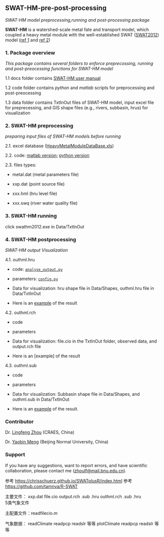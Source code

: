 ## SWAT-HM-pre-post-processing
_SWAT-HM model preprocessing,running and post-processing package_

__SWAT-HM__ is a watershed-scale metal fate and transport model, which coupled a heavy metal module with the well-established SWAT ([SWAT2012](https://swat.tamu.edu/software/)) model ([ref 1](https://www.sciencedirect.com/science/article/pii/S0048969717325305) and [ref 2](https://www.sciencedirect.com/science/article/pii/S0022169420301591))

### 1. Package overview

_This package contains several folders to enforce preprecossing, running and post-preocessing functions for SWAT-HM model_

1.1 docs folder contains [SWAT-HM user manual](https://github.com/LyntonZhou/SWAT-HM-pre-post-processing/tree/main/docs)

1.2 code folder contains _python_ and _matlab_ scripts for preprocessing and post-preocessing

1.3 data folder contains TxtInOut files of SWAT-HM model, input excel file for preprecessing, and GIS shape files (e.g., rivers, subbasin, hrus) for visualization

### 2. SWAT-HM preprocessing

_preparing input files of SWAT-HM models before running_ 

2.1. excel database ([HeavyMetalModuleDataBase.xls](https://github.com/LyntonZhou/SWAT-HM-pre-post-processing/tree/main/data))

2.2. code: 
[matlab version](https://github.com/LyntonZhou/SWAT-HM-pre-post-processing/tree/main/code/matlab/preprocessing);  [python version](https://github.com/LyntonZhou/SWAT-HM-pre-post-processing/tree/main/code/python/preprocessing)

2.3. files types: 

 * metal.dat (metal parameters file)
  
 * xxp.dat (point source file) 
  
 * xxx.hml (hru level file)
  
 * xxx.swq (river water quality file)

### 3. SWAT-HM running

click swathm2012.exe in Data/TxtInOut

### 4. SWAT-HM postprocessing

_SWAT-HM output Visualization_  

4.1. outhml.hru

* code: [`analyse_output.py`](https://github.com/LyntonZhou/SWAT-HM-pre-post-processing/blob/main/code/python/postprocessing/analyse_output.py)

* parameters: [`config.py`](https://github.com/LyntonZhou/SWAT-HM-pre-post-processing/blob/main/code/python/postprocessing/config.py)

* Data for visualization: hru shape file in Data/Shapes, outhml.hru file in Data/TxtInOut 

* Here is an [example](https://github.com/LyntonZhou/SWAT-HM-pre-post-processing/blob/main/code/python/postprocessing/pic_output_hru_map/2012-01.png) of the result

4.2. outhml.rch

* code

* parameters

* Data for visualization: file.cio in the TxtInOut folder, observed data, and output.rch file

* Here is an [example] of the result

4.3. outhml.sub

* code

* parameters

* Data for visualization: Subbasin shape file in Data/Shapes, and outhml.sub in Data/TxtInOut

* Here is an [example](https://github.com/LyntonZhou/SWAT-HM-pre-post-processing/blob/main/code/python/postprocessing/pic_output_sub_map/2012-01.png) of the result.

### Contributor
Dr. [Lingfeng Zhou](https://www.researchgate.net/profile/Lingfeng-Zhou) (CRAES, China)

Dr. [Yaobin Meng](https://nsem.bnu.edu.cn/fjs/120716.htm) (Beijing Normal University, China)

### Support

If you have any suggestions, want to report errors, and have scientific collaboration, please contact me (zhoulf@mail.bnu.edu.cn).



参考 https://chrisschuerz.github.io/SWATplusR/index.html
参考 https://github.com/tamnva/R-SWAT

主要文件： 
xxp.dat
file.cio
output.rch .sub .hru
outhml.rch .sub .hru  
5类气象文件

主配置文件：readfilecio.m

气象数据：
readClimate
readpcp readslr 等等
plotClimate
readpcp readslr 等等

